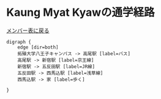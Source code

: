 # Kaung Myat Kyawの通学経路

[メンバー表に戻る](member.md#メンバー表)

```graphviz
digraph {
    edge [dir=both]
    拓殖大学八王子キャンパス -> 高尾駅 [label=バス]
    高尾駅 -> 新宿駅 [label=京王線]
    新宿駅 -> 五反田駅 [label=JR線]
    五反田駅 -> 西馬込駅 [label=浅草線]
    西馬込駅 -> 家 [label=歩く]

}
```
